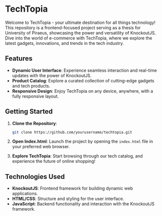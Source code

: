 # TechTopia

Welcome to TechTopia - your ultimate destination for all things technology! This repository is a frontend-focused project serving as a thesis for University of Piraeus, showcasing the power and versatility of KnockoutJS. Dive into the world of e-commerce with TechTopia, where we explore the latest gadgets, innovations, and trends in the tech industry.

## Features
- **Dynamic User Interface**: Experience seamless interaction and real-time updates with the power of KnockoutJS.
- **Product Catalog**: Explore a curated collection of cutting-edge gadgets and tech products.
- **Responsive Design**: Enjoy TechTopia on any device, anywhere, with a fully responsive layout.

## Getting Started
1. **Clone the Repository**: 
   ```bash
   git clone https://github.com/yourusername/techtopia.git
   ```

2. **Open Index.html**: Launch the project by opening the `index.html` file in your preferred web browser.

3. **Explore TechTopia**: Start browsing through our tech catalog, and experience the future of online shopping!

## Technologies Used
- **KnockoutJS**: Frontend framework for building dynamic web applications.
- **HTML/CSS**: Structure and styling for the user interface.
- **JavaScript**: Backend functionality and interaction with the KnockoutJS framework.
